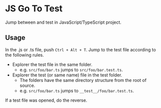 # JS Go To Test

Jump between and test in JavaScript/TypeScript project.

## Usage 

In the .js or .ts file, push `Ctrl + Alt + T`.
Jump to the test file according to the following rules.

- Explorer the test file in the same folder.
  - e.g. `src/foo/bar.ts` jumps to `src/foo/bar.test.ts`.
- Explorer the test (or same name) file in the test folder.
  - The folders have the same directory structure from the root of source.
  - e.g. `src/foo/bar.ts` jumps to `__test__/foo/bar.test.ts`.

If a test file was opened, do the reverse.
